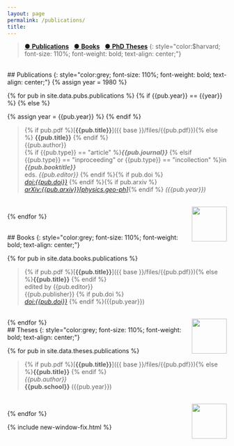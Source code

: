```yaml
---
layout: page
permalink: /publications/
title: 
---
```

<a name="top"></a>

> [● **Publications**](#peer-reviewed-publications)  &nbsp;  [● **Books**](#books)  &nbsp;  [● **PhD Theses**](#theses)
{: style="color:$harvard; font-size: 110%; font-weight: bold; text-align: center;"}

<br>
## Publications
{: style="color:grey; font-size: 110%; font-weight: bold; text-align: center;"}
{% assign year = 1980 %}

{% for pub in site.data.pubs.publications %}
{% if {{pub.year}} == {{year}} %} 
{% else %} 


<!-- 
{{pub.year}}
{: style="color:$harvard; font-size: 120%; font-weight: bold; text-align: center;"}
 -->

{% assign year = {{pub.year}} %}
{% endif %} 
 > {% if pub.pdf %}[**{{pub.title}}**]({{ base }}/files/{{pub.pdf}}){% else %} **{{pub.title}}** {% endif %}
<br>{{pub.author}}<br>
{% if {{pub.type}} == "article" %}<span style="color:#777">***{{pub.journal}}***</span>
{% elsif {{pub.type}} == "inproceeding" or {{pub.type}} == "incollection" %}in <span style="color:#777">***{{pub.booktitle}}***</span>
<br>eds. *{{pub.editor}}*
{% endif %}{% if pub.doi %}<br>[*doi:{{pub.doi}}*](https://doi.org/{{pub.doi}}) {% endif %}{% if pub.arxiv %} <br>[*arXiv:{{pub.arxiv}}[physics.geo-ph]*](https://arxiv.org/pdf/{{pub.arxiv}}.pdf){% endif %}
*({{pub.year}})*
<br>
<a href="#top"><img src="{{site.baseurl}}/images/top.png" class="responsive" width="80px" align="right"></a>

{% endfor %}

<br>
## Books
{: style="color:grey; font-size: 110%; font-weight: bold; text-align: center;"}

{% for pub in site.data.books.publications %}
> {% if pub.pdf %}[**{{pub.title}}**]({{ base }}/files/{{pub.pdf}}){% else %}**{{pub.title}}** {% endif %}
<br>edited by {{pub.editor}}<br>
{{pub.publisher}} {% if pub.doi %} <br>[*doi:{{pub.doi}}*](https://doi.org/{{pub.doi}})  {% endif %}({{pub.year}}) 
<br>
<a href="#top"><img src="{{site.baseurl}}/images/top.png" class="responsive" width="80px" align="right"></a>
{% endfor %}


<br>
## Theses
{: style="color:grey; font-size: 110%; font-weight: bold; text-align: center;"}

{% for pub in site.data.theses.publications %}
> {% if pub.pdf %}[**{{pub.title}}**]({{ base }}/files/{{pub.pdf}}){% else %}**{{pub.title}}** {% endif %}<br>
*{{pub.author}}*<br>
**{{pub.school}}** ({{pub.year}})
<br>
<a href="#top"><img src="{{site.baseurl}}/images/top.png" class="responsive" width="80px" align="right"></a>

{% endfor %}


{% include new-window-fix.html %}


